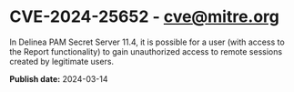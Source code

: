 # CVE-2024-25652 - cve@mitre.org

In Delinea PAM Secret Server 11.4, it is possible for a user (with access to the Report functionality) to gain unauthorized access to remote sessions created by legitimate users.

**Publish date:** 2024-03-14

